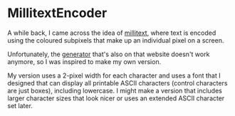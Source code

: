 # MillitextEncoder

A while back, I came across the idea of [millitext](http://www.msarnoff.org/millitext/), where text is encoded using the coloured subpixels that make up an individual pixel on a screen.

Unfortunately, the [generator](http://www.msarnoff.org/millitextgen/) that's also on that website doesn't work anymore, so I was inspired to make my own version.

My version uses a 2-pixel width for each character and uses a font that I designed that can display all printable ASCII characters (control characters are just boxes), including lowercase. I might make a version that includes larger character sizes that look nicer or uses an extended ASCII character set later.
